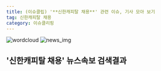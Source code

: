 ```yaml
---
title: (이슈클립) '**신한캐피탈 채용**' 관련 이슈, 기사 모아 보기
tag: 신한캐피탈 채용
category: 이슈클리핑
---
```

![wordcloud](https://s3.ap-northeast-2.amazonaws.com/lyrics101-wordcloud/2018-09-21-1537521947.png)
![news_img](https://user-images.githubusercontent.com/42597476/44507050-1206f400-a6e4-11e8-8d98-7ffbfebb353f.png)
## **'**신한캐피탈 채용**'** 뉴스속보 검색결과

